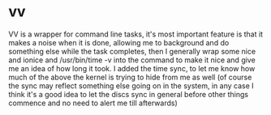 # vv
VV is a wrapper for command line tasks, it's most important feature is that it makes a noise when it is done, allowing me to background and do something else while the task completes, then I generally wrap some nice and ionice and /usr/bin/time -v into the command to make it nice and give me an idea of how long it took.  I added the time sync, to let me know how much of the above the kernel is trying to hide from me as well (of course the sync may reflect something else going on in the system, in any case I think it's a good idea to let the discs sync in general before other things commence and no need to alert me till afterwards)
